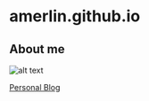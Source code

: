 # amerlin.github.io

## About me

![alt text][profile]

[Personal Blog](https://amerlin.keantex.com)


[profile]: https://amerlin.keantex.com/wp-content/uploads/2019/01/profilo-150x150.jpg "Andrea Merlin"